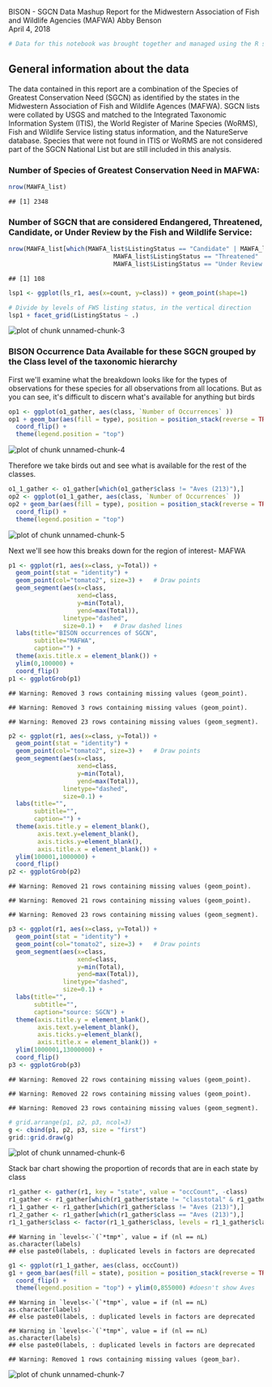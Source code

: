 BISON - SGCN Data Mashup Report for the Midwestern Association of Fish and Wildlife Agencies (MAFWA)
Abby Benson  
April 4, 2018  


```r
# Data for this notebook was brought together and managed using the R script MAFWA_SGCN_Analysis.R
```

## General information about the data
The data contained in this report are a combination of the Species of Greatest Conservation Need (SGCN) as identified by the states in the
Midwestern Association of Fish and Wildlife Agences (MAFWA). SGCN lists were collated by USGS and matched to the Integrated 
Taxonomic Information System (ITIS), the World Register of Marine Species (WoRMS), Fish and Wildlife Service listing status information, 
and the NatureServe database. Species that were not found in ITIS or WoRMS are not considered part of the SGCN National List but are still 
included in this analysis.




### Number of Species of Greatest Conservation Need in MAFWA:


```r
nrow(MAWFA_list)
```

```
## [1] 2348
```


### Number of SGCN that are considered Endangered, Threatened, Candidate, or Under Review by the Fish and Wildlife Service:


```r
nrow(MAWFA_list[which(MAWFA_list$ListingStatus == "Candidate" | MAWFA_list$ListingStatus == "Endangered" | 
                             MAWFA_list$ListingStatus == "Threatened" | 
                             MAWFA_list$ListingStatus == "Under Review in the Candidate or Petition Process"),])
```

```
## [1] 108
```

```r
lsp1 <- ggplot(ls_r1, aes(x=count, y=class)) + geom_point(shape=1)

# Divide by levels of FWS listing status, in the vertical direction
lsp1 + facet_grid(ListingStatus ~ .)
```

![plot of chunk unnamed-chunk-3](https://github.com/albenson-usgs/sgcn_bison_bap/blob/master/MAFWA_SGCN_Analysis_Notebook_chunk3plot.png)


### BISON Occurrence Data Available for these SGCN grouped by the Class level of the taxonomic hierarchy
First we'll examine what the breakdown looks like for the types of observations for these species for all observations from all locations.
But as you can see, it's difficult to discern what's available for anything but birds


```r
op1 <- ggplot(o1_gather, aes(class, `Number of Occurrences` ))
op1 + geom_bar(aes(fill = type), position = position_stack(reverse = TRUE), stat = "identity") +
  coord_flip() +
  theme(legend.position = "top") 
```

![plot of chunk unnamed-chunk-4](https://github.com/albenson-usgs/sgcn_bison_bap/blob/master/MAFWA_SGCN_Analysis_Notebook_chunk4plot.png)

Therefore we take birds out and see what is available for the rest of the classes.


```r
o1_1_gather <- o1_gather[which(o1_gather$class != "Aves (213)"),]
op2 <- ggplot(o1_1_gather, aes(class, `Number of Occurrences` ))
op2 + geom_bar(aes(fill = type), position = position_stack(reverse = TRUE), stat = "identity") +
  coord_flip() +
  theme(legend.position = "top") 
```

![plot of chunk unnamed-chunk-5](https://github.com/albenson-usgs/sgcn_bison_bap/blob/master/MAFWA_SGCN_Analysis_Notebook_chunk5plot.png)

Next we'll see how this breaks down for the region of interest- MAFWA


```r
p1 <- ggplot(r1, aes(x=class, y=Total)) + 
  geom_point(stat = "identity") +
  geom_point(col="tomato2", size=3) +   # Draw points
  geom_segment(aes(x=class, 
                   xend=class, 
                   y=min(Total), 
                   yend=max(Total)), 
               linetype="dashed", 
               size=0.1) +   # Draw dashed lines
  labs(title="BISON occurrences of SGCN", 
       subtitle="MAFWA", 
       caption="") +  
  theme(axis.title.x = element_blank()) +
  ylim(0,100000) +
  coord_flip()
p1 <- ggplotGrob(p1)
```

```
## Warning: Removed 3 rows containing missing values (geom_point).

## Warning: Removed 3 rows containing missing values (geom_point).
```

```
## Warning: Removed 23 rows containing missing values (geom_segment).
```

```r
p2 <- ggplot(r1, aes(x=class, y=Total)) + 
  geom_point(stat = "identity") +
  geom_point(col="tomato2", size=3) +   # Draw points
  geom_segment(aes(x=class, 
                   xend=class, 
                   y=min(Total), 
                   yend=max(Total)), 
               linetype="dashed", 
               size=0.1) + 
  labs(title="", 
       subtitle="", 
       caption="") + 
  theme(axis.title.y = element_blank(),
        axis.text.y=element_blank(),
        axis.ticks.y=element_blank(),
        axis.title.x = element_blank()) +
  ylim(100001,1000000) +
  coord_flip()
p2 <- ggplotGrob(p2)
```

```
## Warning: Removed 21 rows containing missing values (geom_point).
```

```
## Warning: Removed 21 rows containing missing values (geom_point).
```

```
## Warning: Removed 23 rows containing missing values (geom_segment).
```

```r
p3 <- ggplot(r1, aes(x=class, y=Total)) + 
  geom_point(stat = "identity") +
  geom_point(col="tomato2", size=3) +   # Draw points
  geom_segment(aes(x=class, 
                   xend=class, 
                   y=min(Total), 
                   yend=max(Total)), 
               linetype="dashed", 
               size=0.1) +
  labs(title="", 
       subtitle="", 
       caption="source: SGCN") + 
  theme(axis.title.y = element_blank(),
        axis.text.y=element_blank(),
        axis.ticks.y=element_blank(),
        axis.title.x = element_blank()) +
  ylim(1000001,13000000) + 
  coord_flip()
p3 <- ggplotGrob(p3)
```

```
## Warning: Removed 22 rows containing missing values (geom_point).
```

```
## Warning: Removed 22 rows containing missing values (geom_point).
```

```
## Warning: Removed 23 rows containing missing values (geom_segment).
```

```r
# grid.arrange(p1, p2, p3, ncol=3)
g <- cbind(p1, p2, p3, size = "first")
grid::grid.draw(g)
```

![plot of chunk unnamed-chunk-6](https://github.com/albenson-usgs/sgcn_bison_bap/blob/master/MAFWA_SGCN_Analysis_Notebook_chunk6plot.png)


Stack bar chart showing the proportion of records that are in each state by class


```r
r1_gather <- gather(r1, key = "state", value = "occCount", -class)
r1_gather <- r1_gather[which(r1_gather$state != "classtotal" & r1_gather$state != "Total"),]
r1_1_gather <- r1_gather[which(r1_gather$class != "Aves (213)"),]
r1_2_gather <- r1_gather[which(r1_gather$class == "Aves (213)"),]
r1_1_gather$class <- factor(r1_1_gather$class, levels = r1_1_gather$class[order(r1$Total)])
```

```
## Warning in `levels<-`(`*tmp*`, value = if (nl == nL) as.character(labels)
## else paste0(labels, : duplicated levels in factors are deprecated
```

```r
g1 <- ggplot(r1_1_gather, aes(class, occCount))
g1 + geom_bar(aes(fill = state), position = position_stack(reverse = TRUE), stat = "identity") +
  coord_flip() +
  theme(legend.position = "top") + ylim(0,855000) #doesn't show Aves
```

```
## Warning in `levels<-`(`*tmp*`, value = if (nl == nL) as.character(labels)
## else paste0(labels, : duplicated levels in factors are deprecated

## Warning in `levels<-`(`*tmp*`, value = if (nl == nL) as.character(labels)
## else paste0(labels, : duplicated levels in factors are deprecated
```

```
## Warning: Removed 1 rows containing missing values (geom_bar).
```

![plot of chunk unnamed-chunk-7](https://github.com/albenson-usgs/sgcn_bison_bap/blob/master/MAFWA_SGCN_Analysis_Notebook_chunk7plot.png)

